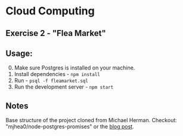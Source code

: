 # Cloud Computing

## Exercise 2 - "Flea Market"

## Usage:

0. Make sure Postgres is installed on your machine.
1. Install dependencies - `npm install`
2. Run - `psql -f fleamarket.sql`
3. Run the development server - `npm start`

## Notes

Base structure of the project cloned from Michael Herman. 
Checkout: "mjhea0/node-postgres-promises" or the [blog post](http://mherman.org/blog/2016/03/13/designing-a-restful-api-with-node-and-postgres/#.WJNOqLYrJE4).
